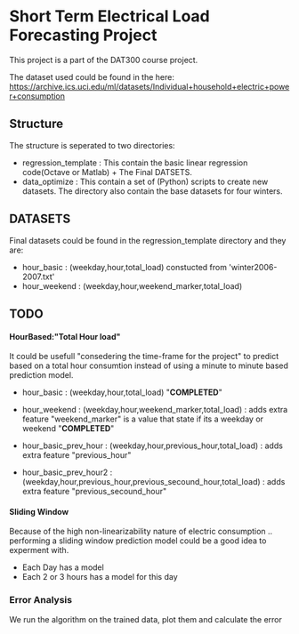 # Short Term Electrical Load Forecasting Project
This project is a part of the DAT300 course project.

The dataset used could be found in the here:
<https://archive.ics.uci.edu/ml/datasets/Individual+household+electric+power+consumption>

## Structure
The structure is seperated to two directories:
- regression_template : This contain the basic linear regression code(Octave or Matlab) + The Final DATSETS.
- data_optimize : This contain a set of (Python) scripts to create new datasets. The directory also contain the base datasets for four winters.


## DATASETS
Final datasets could be found in the regression_template directory and they are:
- hour_basic : (weekday,hour,total_load) constucted from 'winter2006-2007.txt'
- hour_weekend : (weekday,hour,weekend_marker,total_load)

## TODO

#### HourBased:"Total Hour load"
It could be usefull "consedering the time-frame for the project" to predict based on a total hour consumtion instead of using a minute to minute based prediction model.
- hour_basic : (weekday,hour,total_load)   "**COMPLETED**"
- hour_weekend : (weekday,hour,weekend_marker,total_load) : adds extra feature "weekend_marker" is a value that state if its a weekday or weekend  "**COMPLETED**"

- hour_basic_prev_hour : (weekday,hour,previous_hour,total_load) : adds extra feature "previous_hour"
- hour_basic_prev_hour2 : (weekday,hour,previous_hour,previous_secound_hour,total_load) : adds extra feature "previous_secound_hour"

#### Sliding Window
Because of the high non-linearizability nature of electric consumption .. 
performing a sliding window prediction model could be a good idea to experment with.
- Each Day has a model
- Each 2 or 3 hours has a model for this day

### Error Analysis
We run the algorithm on the trained data, plot them and calculate the error

